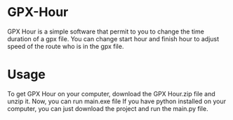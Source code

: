 # GPX-Hour
GPX Hour is a simple software that permit to you to change the time duration of a gpx file. You can change start hour and finish hour to adjust speed of the route who is in the gpx file.
# Usage
To get GPX Hour on your computer, download the GPX Hour.zip file and unzip it. Now, you can run main.exe file
If you have python installed on your computer, you can just download the project and run the main.py file.
